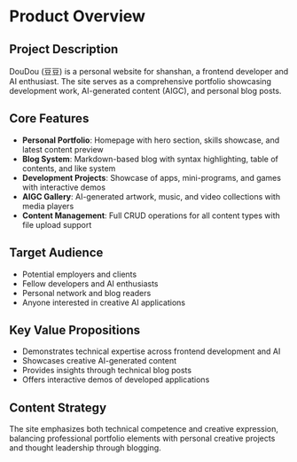 # Product Overview

## Project Description

DouDou (豆豆) is a personal website for shanshan, a frontend developer and AI enthusiast. The site serves as a comprehensive portfolio showcasing development work, AI-generated content (AIGC), and personal blog posts.

## Core Features

- **Personal Portfolio**: Homepage with hero section, skills showcase, and latest content preview
- **Blog System**: Markdown-based blog with syntax highlighting, table of contents, and like system
- **Development Projects**: Showcase of apps, mini-programs, and games with interactive demos
- **AIGC Gallery**: AI-generated artwork, music, and video collections with media players
- **Content Management**: Full CRUD operations for all content types with file upload support

## Target Audience

- Potential employers and clients
- Fellow developers and AI enthusiasts
- Personal network and blog readers
- Anyone interested in creative AI applications

## Key Value Propositions

- Demonstrates technical expertise across frontend development and AI
- Showcases creative AI-generated content
- Provides insights through technical blog posts
- Offers interactive demos of developed applications

## Content Strategy

The site emphasizes both technical competence and creative expression, balancing professional portfolio elements with personal creative projects and thought leadership through blogging.

